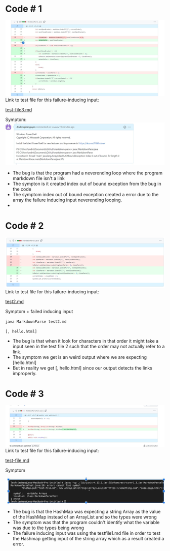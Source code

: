 # Code # 1
![alt text](1.jpg)
Link to test file for this failure-inducing input:

[test-file3.md](test-file3.html) 

Symptom: 
![alt text](2.jpg)
* The bug is that the program had a neverending loop where the program markdown file isn't a link 
* The sympton is it created index out of bound exception from the bug in the code 
* The symptom index out of bound exception created a error due to the array the failure inducing input neverending looping.
* 
# Code # 2
![alt text](lab2code.png)
Link to test file for this failure-inducing input:

[test2.md](test2.html) 

Symptom + failed inducing input

`java MarkdownParse test2.md`

`[, hello.html]`

* The bug is that when it look for characters []() in that order it might take a input seen in the test file 2 such that the order may not actually refer to a link.
* The symptom we get is an weird output where we are expecting [hello.html]
* But in reality we get [, hello.html] since our output detects the links improperly.


# Code # 3
![alt text](7.jpg)
Link to test file for this failure-inducing input:

[test-file.md](test-file.html) 


Symptom

![alt text](8.jpg)
* The bug is that the HashMap was expecting a string Array as the value of the HashMap instead of an ArrayList and so the types were wrong
* The symptom was that the program couldn't identify what the variable was due to the types being wrong 
* The failure inducing input was using the testfile1.md file in order to test the Hashmap getting input of the string array which as a result created a error.
